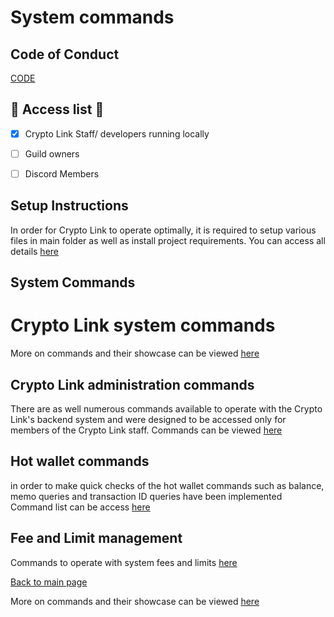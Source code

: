 # System commands

## Code of Conduct 
[CODE](CODE_OF_CONDUCT.md)

## :key: Access list :key:
- [X] Crypto Link Staff/ developers running locally
- [ ] Guild owners
- [ ] Discord Members


## Setup Instructions
In order for Crypto Link to operate optimally, it is required to setup various files in main folder as well as 
install project requirements. You can access all details [here](PROJECTSETUP.md)

## System Commands 
# Crypto Link system commands
More on commands and their showcase can be viewed [here](SYSADMINCOMMANDS.md)

## Crypto Link administration commands
There are as well numerous commands available to operate with the Crypto Link's backend system and were
designed to be accessed only for members of the Crypto Link staff.
Commands can be viewed [here]()

## Hot wallet commands
in order to make quick checks of the hot wallet commands such as balance, memo queries and transaction ID queries
have been implemented
Command list can be access [here](HOTWALLETCOMMANDS.md)

## Fee and Limit management
Commands to operate with system fees and limits
[here](FEEANDLIMITMANAGEMENT.md)

[Back to main page](README.md)



More on commands and their showcase can be viewed [here](SYSADMINCOMMANDS.md)
